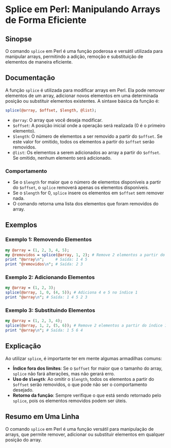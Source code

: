 <!--
Meta Description: # Splice em Perl: Manipulando Arrays de Forma Eficiente ## Sinopse O comando `splice` em Perl é uma função poderosa e versátil utilizada para manipula...
Meta Keywords: elementos, array, splice, offset, perl
-->

# Splice em Perl: Manipulando Arrays de Forma Eficiente

## Sinopse
O comando `splice` em Perl é uma função poderosa e versátil utilizada para manipular arrays, permitindo a adição, remoção e substituição de elementos de maneira eficiente.

## Documentação
A função `splice` é utilizada para modificar arrays em Perl. Ela pode remover elementos de um array, adicionar novos elementos em uma determinada posição ou substituir elementos existentes. A sintaxe básica da função é:

```perl
splice(@array, $offset, $length, @list);
```

- `@array`: O array que você deseja modificar.
- `$offset`: A posição inicial onde a operação será realizada (0 é o primeiro elemento).
- `$length`: O número de elementos a ser removido a partir do `$offset`. Se este valor for omitido, todos os elementos a partir do `$offset` serão removidos.
- `@list`: Os elementos a serem adicionados ao array a partir do `$offset`. Se omitido, nenhum elemento será adicionado.

### Comportamento
- Se o `$length` for maior que o número de elementos disponíveis a partir do `$offset`, o `splice` removerá apenas os elementos disponíveis.
- Se o `$length` for 0, `splice` insere os elementos em `$offset` sem remover nada.
- O comando retorna uma lista dos elementos que foram removidos do array.

## Exemplos

### Exemplo 1: Removendo Elementos
```perl
my @array = (1, 2, 3, 4, 5);
my @removidos = splice(@array, 1, 2); # Remove 2 elementos a partir do índice 1
print "@array\n";     # Saída: 1 4 5
print "@removidos\n"; # Saída: 2 3
```

### Exemplo 2: Adicionando Elementos
```perl
my @array = (1, 2, 3);
splice(@array, 1, 0, (4, 5)); # Adiciona 4 e 5 no índice 1
print "@array\n"; # Saída: 1 4 5 2 3
```

### Exemplo 3: Substituindo Elementos
```perl
my @array = (1, 2, 3, 4);
splice(@array, 1, 2, (5, 6)); # Remove 2 elementos a partir do índice 1 e adiciona 5 e 6
print "@array\n"; # Saída: 1 5 6 4
```

## Explicação
Ao utilizar `splice`, é importante ter em mente algumas armadilhas comuns:

- **Índice fora dos limites**: Se o `$offset` for maior que o tamanho do array, `splice` não fará alterações, mas não gerará erro.
- **Uso de `$length`**: Ao omitir o `$length`, todos os elementos a partir do `$offset` serão removidos, o que pode não ser o comportamento desejado.
- **Retorno da função**: Sempre verifique o que está sendo retornado pelo `splice`, pois os elementos removidos podem ser úteis.

## Resumo em Uma Linha
O comando `splice` em Perl é uma função versátil para manipulação de arrays, que permite remover, adicionar ou substituir elementos em qualquer posição do array.